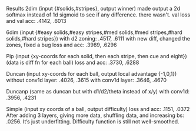 Results
2dim (input {#solids,#stripes}, output winner)
made output a 2d softmax instead of 1d sigmoid to see if any difference. there wasn't.
val loss and val acc: .4142, .6013

6dim (input {#easy solids,#easy stripes,#med solids,#med stripes,#hard solids,#hard stripes})
with d2 zoning: .4517, .6111
with new diff, changed the zones, fixed a bug
loss and acc: .3989, .6296

Pip (input {xy-coords for each solid, then each stripe, then cue and eight})
(data is diff fn for each ball)
loss and acc: .3730, .6288


Duncan (input xy-coords for each ball, output local advantage {-1,0,1})
without conv1d layer: .4026, .3615
with conv1d layer: .3646, .4670

Duncanp (same as duncan but with d1/d2/theta instead of x/y)
with conv1d: .3956, .4231


Simple (input xy coords of a ball, output difficulty)
loss and acc: .1151, .0372
After adding 3 layers, giving more data, shuffling data, and increasing bs: .0256. It’s just underfitting. Difficulty function is still not well-smoothed.
